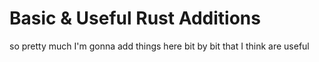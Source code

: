 # Basic & Useful Rust Additions
<h7>so pretty much I'm gonna add things here bit by bit that I think are useful</h7>
